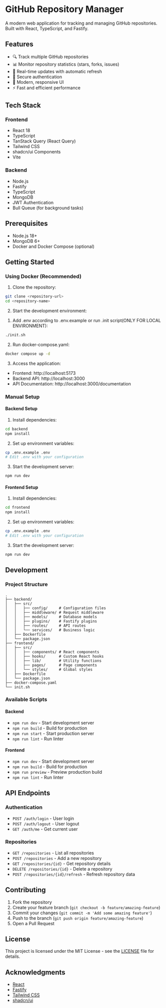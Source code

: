 # GitHub Repository Manager

A modern web application for tracking and managing GitHub repositories. Built with React, TypeScript, and Fastify.

## Features

- 🔍 Track multiple GitHub repositories
- 📊 Monitor repository statistics (stars, forks, issues)
- 🔄 Real-time updates with automatic refresh
- 🔐 Secure authentication
- 🎨 Modern, responsive UI
- ⚡ Fast and efficient performance

## Tech Stack

### Frontend
- React 18
- TypeScript
- TanStack Query (React Query)
- Tailwind CSS
- shadcn/ui Components
- Vite

### Backend
- Node.js
- Fastify
- TypeScript
- MongoDB
- JWT Authentication
- Bull Queue (for background tasks)

## Prerequisites

- Node.js 18+
- MongoDB 6+
- Docker and Docker Compose (optional)

## Getting Started

### Using Docker (Recommended)

1. Clone the repository:
```bash
git clone <repository-url>
cd <repository-name>
```

2. Start the development environment:
  1) Add .env according to .env.example or run .init script(ONLY FOR LOCAL ENVIRONMENT):
   ```bash
   ./init.sh
   ```
   2) Run docker-compose.yaml:
   ```bash
   docker compose up -d
   ```

3. Access the application:
- Frontend: http://localhost:5173
- Backend API: http://localhost:3000
- API Documentation: http://localhost:3000/documentation

### Manual Setup

#### Backend Setup

1. Install dependencies:
```bash
cd backend
npm install
```

2. Set up environment variables:
```bash
cp .env.example .env
# Edit .env with your configuration
```

3. Start the development server:
```bash
npm run dev
```

#### Frontend Setup

1. Install dependencies:
```bash
cd frontend
npm install
```

2. Set up environment variables:
```bash
cp .env.example .env
# Edit .env with your configuration
```

3. Start the development server:
```bash
npm run dev
```

## Development

### Project Structure

```
.
├── backend/
│   ├── src/
│   │   ├── config/     # Configuration files
│   │   ├── middleware/ # Request middleware
│   │   ├── models/     # Database models
│   │   ├── plugins/    # Fastify plugins
│   │   ├── routes/     # API routes
│   │   └── services/   # Business logic
│   ├── Dockerfile
│   └── package.json
├── frontend/
│   ├── src/
│   │   ├── components/ # React components
│   │   ├── hooks/      # Custom React hooks
│   │   ├── lib/        # Utility functions
│   │   ├── pages/      # Page components
│   │   └── styles/     # Global styles
│   ├── Dockerfile
│   └── package.json
├── docker-compose.yaml
└── init.sh
```

### Available Scripts

#### Backend
- `npm run dev` - Start development server
- `npm run build` - Build for production
- `npm run start` - Start production server
- `npm run lint` - Run linter

#### Frontend
- `npm run dev` - Start development server
- `npm run build` - Build for production
- `npm run preview` - Preview production build
- `npm run lint` - Run linter

## API Endpoints

### Authentication
- `POST /auth/login` - User login
- `POST /auth/logout` - User logout
- `GET /auth/me` - Get current user

### Repositories
- `GET /repositories` - List all repositories
- `POST /repositories` - Add a new repository
- `GET /repositories/{id}` - Get repository details
- `DELETE /repositories/{id}` - Delete a repository
- `POST /repositories/{id}/refresh` - Refresh repository data

## Contributing

1. Fork the repository
2. Create your feature branch (`git checkout -b feature/amazing-feature`)
3. Commit your changes (`git commit -m 'Add some amazing feature'`)
4. Push to the branch (`git push origin feature/amazing-feature`)
5. Open a Pull Request

## License

This project is licensed under the MIT License - see the [LICENSE](LICENSE) file for details.

## Acknowledgments

- [React](https://reactjs.org/)
- [Fastify](https://www.fastify.io/)
- [Tailwind CSS](https://tailwindcss.com/)
- [shadcn/ui](https://ui.shadcn.com/)